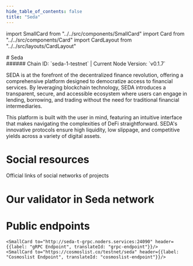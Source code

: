 ```yaml
---
hide_table_of_contents: false
title: "Seda"
---
```


import SmallCard from "../../src/components/SmallCard"
import Card from "../../src/components/Card"
import CardLayout from "../../src/layouts/CardLayout"

<div class="h1-with-icon icon-seda">
# Seda
</div>
###### Chain ID: `seda-1-testnet` | Current Node Version: `v0.1.7`


SEDA is at the forefront of the decentralized finance revolution, offering a comprehensive platform designed to democratize access to financial services. By leveraging blockchain technology, SEDA introduces a transparent, secure, and accessible ecosystem where users can engage in lending, borrowing, and trading without the need for traditional financial intermediaries.

This platform is built with the user in mind, featuring an intuitive interface that makes navigating the complexities of DeFi straightforward. SEDA's innovative protocols ensure high liquidity, low slippage, and competitive yields across a variety of digital assets.

# Social resources
Official links of social networks of projects

<CardLayout autoFitEnabled={false}>
    <SmallCard to="https://www.seda.xyz/" header={{label: "Website", translateId: "social-telegram"}} iconPath="img/website-icon.svg"/>
    <SmallCard to="https://github.com/sedaprotocol/seda-chain" header={{label: "GitHub", translateId: "social-telegram"}} iconPath="img/github-icon.svg"/>
    <SmallCard to="https://discord.gg/Ae4V6y6qrW" header={{label: "Discord", translateId: "social-telegram"}} iconPath="img/discord-icon.svg"/>
    <SmallCard to="https://twitter.com/sedaprotocol" header={{label: "X", translateId: "social-telegram"}} iconPath="img/x-icon.svg"/>
    <SmallCard to="https://t.me/sedaprotocol" header={{label: "Telegram", translateId: "social-telegram"}} iconPath="img/telegram-icon.svg"/>
</CardLayout>

# Our validator in Seda network

<CardLayout autoFitEnabled={true}>
    <Card
        to=""
        header={{
            label: "[NODERS]TEAM",
            translateId: "development-setup",
        }}
        body={{
            label: "Trusted blockchain validator",
        }}
        iconPath="img/kotlin-icon.svg"
    />
</CardLayout>

# Public endpoints

<CardLayout autoFitEnabled={true}>
    <SmallCard to="https://seda-t-rpc.noders.services" header={{label: "RPC Endpoint", translateId: "rpc-endpoint"}}/>
    <SmallCard to="https://seda-t-api.noders.services" header={{label: "API Endpoint", translateId: "api-endpoint"}}/>
    
    <SmallCard to="http://seda-t-grpc.noders.services:24090" header={{label: "gRPC Endpoint", translateId: "grpc-endpoint"}}/>
    <SmallCard to="https://cosmoslist.co/testnet/seda" header={{label: "Cosmoslist Endpoint", translateId: "cosmoslist-endpoint"}}/>
</CardLayout>
